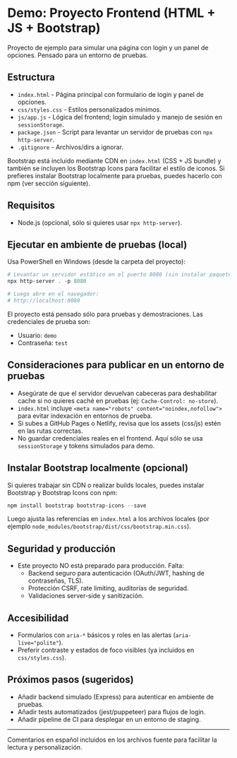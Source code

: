 # Demo: Proyecto Frontend (HTML + JS + Bootstrap)

Proyecto de ejemplo para simular una página con login y un panel de opciones. Pensado para un entorno de pruebas.

## Estructura

- `index.html` - Página principal con formulario de login y panel de opciones.
- `css/styles.css` - Estilos personalizados mínimos.
- `js/app.js` - Lógica del frontend; login simulado y manejo de sesión en `sessionStorage`.
- `package.json` - Script para levantar un servidor de pruebas con `npx http-server`.
- `.gitignore` - Archivos/dirs a ignorar.

Bootstrap está incluido mediante CDN en `index.html` (CSS + JS bundle) y también se incluyen los Bootstrap Icons para facilitar el estilo de iconos. Si prefieres instalar Bootstrap localmente para pruebas, puedes hacerlo con npm (ver sección siguiente).

## Requisitos

- Node.js (opcional, sólo si quieres usar `npx http-server`).

## Ejecutar en ambiente de pruebas (local)

Usa PowerShell en Windows (desde la carpeta del proyecto):

```powershell
# Levantar un servidor estático en el puerto 8080 (sin instalar paquetes globales)
npx http-server . -p 8080

# Luego abre en el navegador:
# http://localhost:8080
```

El proyecto está pensado sólo para pruebas y demostraciones. Las credenciales de prueba son:

- Usuario: `demo`
- Contraseña: `test`

## Consideraciones para publicar en un entorno de pruebas

- Asegúrate de que el servidor devuelvan cabeceras para deshabilitar cache si no quieres caché en pruebas (ej: `Cache-Control: no-store`).
- `index.html` incluye `<meta name="robots" content="noindex,nofollow">` para evitar indexación en entornos de prueba.
- Si subes a GitHub Pages o Netlify, revisa que los assets (css/js) estén en las rutas correctas.
- No guardar credenciales reales en el frontend. Aquí sólo se usa `sessionStorage` y tokens simulados para demo.

## Instalar Bootstrap localmente (opcional)

Si quieres trabajar sin CDN o realizar builds locales, puedes instalar Bootstrap y Bootstrap Icons con npm:

```powershell
npm install bootstrap bootstrap-icons --save
```

Luego ajusta las referencias en `index.html` a los archivos locales (por ejemplo `node_modules/bootstrap/dist/css/bootstrap.min.css`).

## Seguridad y producción

- Este proyecto NO está preparado para producción. Falta:
  - Backend seguro para autenticación (OAuth/JWT, hashing de contraseñas, TLS).
  - Protección CSRF, rate limiting, auditorías de seguridad.
  - Validaciones server-side y sanitización.

## Accesibilidad

- Formularios con `aria-*` básicos y roles en las alertas (`aria-live="polite"`).
- Preferir contraste y estados de foco visibles (ya incluidos en `css/styles.css`).

## Próximos pasos (sugeridos)

- Añadir backend simulado (Express) para autenticar en ambiente de pruebas.
- Añadir tests automatizados (jest/puppeteer) para flujos de login.
- Añadir pipeline de CI para desplegar en un entorno de staging.

---

Comentarios en español incluidos en los archivos fuente para facilitar la lectura y personalización.